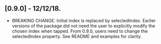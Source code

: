 ## [0.9.0] - 12/12/18.

* BREAKING CHANGE: Initial index is replaced by selectedIndex. Earlier versions of the package did 
not need the user to explicitly modify the chosen index when tapped. From 0.9.0, users need to change the 
selectedIndex property. See README and examples for clarity.
